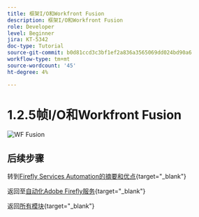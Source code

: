 ```yaml
---
title: 框架I/O和Workfront Fusion
description: 框架I/O和Workfront Fusion
role: Developer
level: Beginner
jira: KT-5342
doc-type: Tutorial
source-git-commit: b0d81ccd3c3bf1ef2a836a3565069dd024bd90a6
workflow-type: tm+mt
source-wordcount: '45'
ht-degree: 4%

---
```


# 1.2.5帧I/O和Workfront Fusion

![WF Fusion](./images/wffc63.png)

## 后续步骤

转到[Firefly Services Automation的摘要和优点](./summary.md){target="_blank"}

返回至[自动化Adobe Firefly服务](./automation.md){target="_blank"}

返回[所有模块](./../../../overview.md){target="_blank"}
